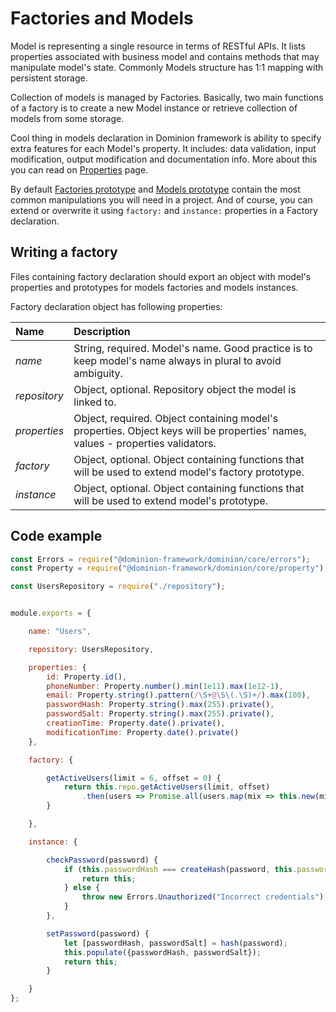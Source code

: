 # Factories and Models

Model is representing a single resource in terms of RESTful APIs.
It lists properties associated with business model and contains 
methods that may manipulate model's state. Commonly Models structure 
has 1:1 mapping with persistent storage.   

Collection of models is managed by Factories. Basically, two main 
functions of a factory is to create a new Model instance or retrieve
collection of models from some storage. 

Cool thing in models declaration in Dominion framework is
ability to specify extra features for each Model's property.
It includes: data validation, input modification, output modification
and documentation info. More about this you can read 
on [Properties](properties/) page.

By default [Factories prototype](/factories-and-models/factory-prototype/)
and [Models prototype](/factories-and-models/model-prototype/) 
contain the most common manipulations you will need in a project.
And of course, you can extend or overwrite it using `factory:` and `instance:`
properties in a Factory declaration.    

 
## Writing a factory

Files containing factory declaration should export an object with 
model's properties and prototypes for models factories and 
models instances.

Factory declaration object has following properties:

|Name   |Description   |
|:---|:---|
|_name_ | String, required. Model's name. Good practice is to keep model's name always in plural to avoid ambiguity. 
|_repository_ | Object, optional. Repository object the model is linked to.
|_properties_ | Object, required. Object containing model's properties. Object keys will be properties' names, values - properties validators.
|_factory_ | Object, optional. Object containing functions that will be used to extend model's factory prototype. 
|_instance_ | Object, optional. Object containing functions that will be used to extend model's prototype.


## Code example

```js
const Errors = require("@dominion-framework/dominion/core/errors");
const Property = require("@dominion-framework/dominion/core/property");

const UsersRepository = require("./repository");


module.exports = {

    name: "Users",

    repository: UsersRepository, 

    properties: {
        id: Property.id(),
        phoneNumber: Property.number().min(1e11).max(1e12-1),
        email: Property.string().pattern(/\S+@\S\(.\S)+/).max(100),
        passwordHash: Property.string().max(255).private(),
        passwordSalt: Property.string().max(255).private(),
        creationTime: Property.date().private(),
        modificationTime: Property.date().private()
    },

    factory: {

        getActiveUsers(limit = 6, offset = 0) {
            return this.repo.getActiveUsers(limit, offset)
                .then(users => Promise.all(users.map(mix => this.new(mix, false))));
        }

    },

    instance: {

        checkPassword(password) {
            if (this.passwordHash === createHash(password, this.passwordSalt)) {
                return this;
            } else {
                throw new Errors.Unauthorized("Incorrect credentials");
            }
        },

        setPassword(password) {
            let [passwordHash, passwordSalt] = hash(password);
            this.populate({passwordHash, passwordSalt});
            return this;
        }

    }
};
``` 
